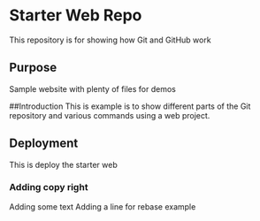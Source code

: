 
# Starter Web Repo

This repository is for showing how Git and GitHub work

## Purpose

Sample website with plenty of files for demos

##Introduction 
This is example is to show different parts of the Git repository and various commands using a web project.

## Deployment 
This is deploy the starter web

### Adding copy right
Adding some text 
Adding a line for rebase example
